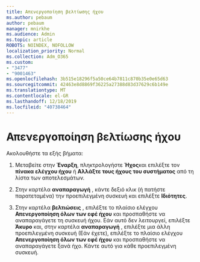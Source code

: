 ```yaml
---
title: Απενεργοποίηση βελτίωσης ήχου
ms.author: pebaum
author: pebaum
manager: mnirkhe
ms.audience: Admin
ms.topic: article
ROBOTS: NOINDEX, NOFOLLOW
localization_priority: Normal
ms.collection: Adm_O365
ms.custom:
- "3477"
- "9001463"
ms.openlocfilehash: 3b515e18296f5a50ce64b7811c870b35e0e65d63
ms.sourcegitcommit: 42463e8d8869f36225a27388d83d37629c6b149e
ms.translationtype: MT
ms.contentlocale: el-GR
ms.lasthandoff: 12/18/2019
ms.locfileid: "40738464"
---
```

# <a name="turn-off-audio-enhancement"></a>Απενεργοποίηση βελτίωσης ήχου

Ακολουθήστε τα εξής βήματα:

1. Μεταβείτε στην **Έναρξη**, πληκτρολογήστε **Ήχος**και επιλέξτε τον **πίνακα ελέγχου ήχου** ή **Αλλάξτε τους ήχους του συστήματος** από τη λίστα των αποτελεσμάτων.

2. Στην καρτέλα **αναπαραγωγή** , κάντε δεξιό κλικ (ή πατήστε παρατεταμένα) την προεπιλεγμένη συσκευή και επιλέξτε **Ιδιότητες**.

3. Στην καρτέλα **βελτιώσεις** , επιλέξτε το πλαίσιο ελέγχου **Απενεργοποίηση όλων των εφέ ήχου** και προσπαθήστε να αναπαραγάγετε τη συσκευή ήχου. Εάν αυτό δεν λειτουργεί, επιλέξτε **Άκυρο** και, στην καρτέλα **αναπαραγωγή** , επιλέξτε μια άλλη προεπιλεγμένη συσκευή (Εάν έχετε), επιλέξτε το πλαίσιο ελέγχου **Απενεργοποίηση όλων των εφέ ήχου** και προσπαθήστε να αναπαραγάγετε ξανά ήχο. Κάντε αυτό για κάθε προεπιλεγμένη συσκευή.
